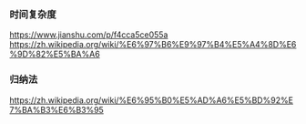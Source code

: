### 时间复杂度
https://www.jianshu.com/p/f4cca5ce055a
https://zh.wikipedia.org/wiki/%E6%97%B6%E9%97%B4%E5%A4%8D%E6%9D%82%E5%BA%A6


### 归纳法
https://zh.wikipedia.org/wiki/%E6%95%B0%E5%AD%A6%E5%BD%92%E7%BA%B3%E6%B3%95